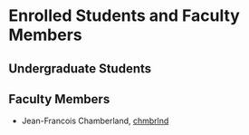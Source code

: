 Enrolled Students and Faculty Members
=====================================


Undergraduate Students
----------------------


Faculty Members
---------------

* Jean-Francois Chamberland, [chmbrlnd](https://github.com/chmbrlnd)

